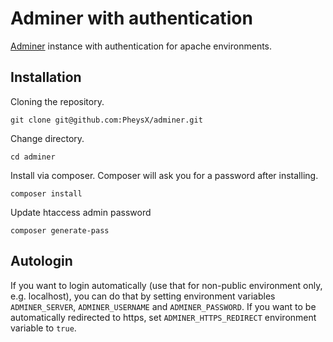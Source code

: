 Adminer with authentication
===========================

[Adminer](https://www.adminer.org) instance with authentication for apache environments.

Installation
------------

Cloning the repository.
```
git clone git@github.com:PheysX/adminer.git
```

Change directory.
```
cd adminer
```

Install via composer. Composer will ask you for a password after installing. 
```
composer install
```

Update htaccess admin password
```
composer generate-pass
``` 

Autologin
---------

If you want to login automatically (use that for non-public environment only, e.g. localhost), you can do that by setting environment variables `ADMINER_SERVER`, `ADMINER_USERNAME` and `ADMINER_PASSWORD`. If you want to be automatically redirected to https, set `ADMINER_HTTPS_REDIRECT` environment variable to `true`.